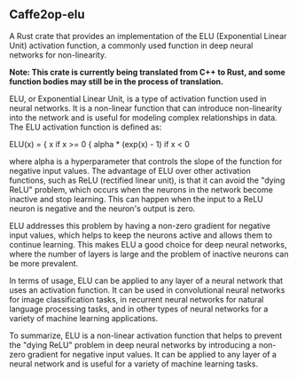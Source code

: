 ## Caffe2op-elu

A Rust crate that provides an implementation of
the ELU (Exponential Linear Unit) activation
function, a commonly used function in deep neural
networks for non-linearity.

**Note: This crate is currently being translated from C++ to Rust, and some function bodies may still be in the process of translation.**

ELU, or Exponential Linear Unit, is a type of
activation function used in neural networks. It is
a non-linear function that can introduce
non-linearity into the network and is useful for
modeling complex relationships in data. The ELU
activation function is defined as:

ELU(x) = { x if x >= 0
         { alpha * (exp(x) - 1) if x < 0

where alpha is a hyperparameter that controls the
slope of the function for negative input
values. The advantage of ELU over other activation
functions, such as ReLU (rectified linear unit),
is that it can avoid the "dying ReLU" problem,
which occurs when the neurons in the network
become inactive and stop learning. This can happen
when the input to a ReLU neuron is negative and
the neuron's output is zero.

ELU addresses this problem by having a non-zero
gradient for negative input values, which helps to
keep the neurons active and allows them to
continue learning. This makes ELU a good choice
for deep neural networks, where the number of
layers is large and the problem of inactive
neurons can be more prevalent.

In terms of usage, ELU can be applied to any layer
of a neural network that uses an activation
function. It can be used in convolutional neural
networks for image classification tasks, in
recurrent neural networks for natural language
processing tasks, and in other types of neural
networks for a variety of machine learning
applications.

To summarize, ELU is a non-linear activation
function that helps to prevent the "dying ReLU"
problem in deep neural networks by introducing
a non-zero gradient for negative input values. It
can be applied to any layer of a neural network
and is useful for a variety of machine learning
tasks.
